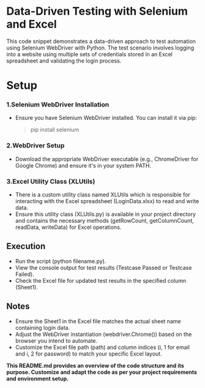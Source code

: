 # Data-Driven Testing with Selenium and Excel
This code snippet demonstrates a data-driven approach to test automation using Selenium WebDriver with Python. The test scenario involves logging into a website using multiple sets of credentials stored in an Excel spreadsheet and validating the login process.

# Setup
### 1.Selenium WebDriver Installation
* Ensure you have Selenium WebDriver installed. You can install it via pip:
  >pip install selenium

### 2.WebDriver Setup
* Download the appropriate WebDriver executable (e.g., ChromeDriver for Google Chrome) and ensure it's in your system PATH.

### 3.Excel Utility Class (XLUtils)
* There is a custom utility class named XLUtils which is responsible for interacting with the Excel spreadsheet (LoginData.xlsx) to read and write data. 
* Ensure this utility class (XLUtils.py) is available in your project directory and contains the necessary methods (getRowCount, getColumnCount, readData, writeData) for Excel operations.

## Execution
* Run the script (python filename.py). 
* View the console output for test results (Testcase Passed or Testcase Failed).
* Check the Excel file for updated test results in the specified column (Sheet1).

## Notes
* Ensure the Sheet1 in the Excel file matches the actual sheet name containing login data.
* Adjust the WebDriver instantiation (webdriver.Chrome()) based on the browser you intend to automate.
* Customize the Excel file path (path) and column indices (i, 1 for email and i, 2 for password) to match your specific Excel layout.

**This README.md provides an overview of the code structure and its purpose. Customize and adapt the code as per your project requirements and environment setup.**